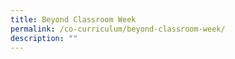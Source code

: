 ```yaml
---
title: Beyond Classroom Week
permalink: /co-curriculum/beyond-classroom-week/
description: ""
---
```


